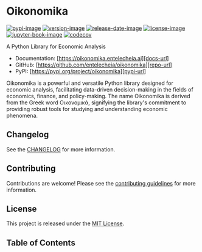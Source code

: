 # Oikonomika

[![pypi-image]][pypi-url]
[![version-image]][release-url]
[![release-date-image]][release-url]
[![license-image]][license-url]
[![jupyter-book-image]][docs-url]
[![codecov][codecov-image]][codecov-url]

<!-- Links: -->
[hyperfast python template]: https://github.com/entelecheia/hyperfast-python-template

[codecov-image]: https://codecov.io/gh/entelecheia/oikonomika/branch/main/graph/badge.svg?token=[REPLACE_ME]
[codecov-url]: https://codecov.io/gh/entelecheia/oikonomika
[pypi-image]: https://img.shields.io/pypi/v/oikonomika
[license-image]: https://img.shields.io/github/license/entelecheia/oikonomika
[license-url]: https://github.com/entelecheia/oikonomika/blob/main/LICENSE
[version-image]: https://img.shields.io/github/v/release/entelecheia/oikonomika?sort=semver
[release-date-image]: https://img.shields.io/github/release-date/entelecheia/oikonomika
[release-url]: https://github.com/entelecheia/oikonomika/releases
[jupyter-book-image]: https://jupyterbook.org/en/stable/_images/badge.svg

[repo-url]: https://github.com/entelecheia/oikonomika
[pypi-url]: https://pypi.org/project/oikonomika
[docs-url]: https://oikonomika.entelecheia.ai
[changelog]: https://github.com/entelecheia/oikonomika/blob/main/CHANGELOG.md
[contributing guidelines]: https://github.com/entelecheia/oikonomika/blob/main/CONTRIBUTING.md
<!-- Links: -->

A Python Library for Economic Analysis

- Documentation: [https://oikonomika.entelecheia.ai][docs-url]
- GitHub: [https://github.com/entelecheia/oikonomika][repo-url]
- PyPI: [https://pypi.org/project/oikonomika][pypi-url]

Oikonomika is a powerful and versatile Python library designed for economic analysis, facilitating data-driven decision-making in the fields of economics, finance, and policy-making. The name Oikonomika is derived from the Greek word Οικονομικά, signifying the library's commitment to providing robust tools for studying and understanding economic phenomena.

## Changelog

See the [CHANGELOG] for more information.

## Contributing

Contributions are welcome! Please see the [contributing guidelines] for more information.

## License

This project is released under the [MIT License][license-url].

## Table of Contents

```{tableofcontents}
```
